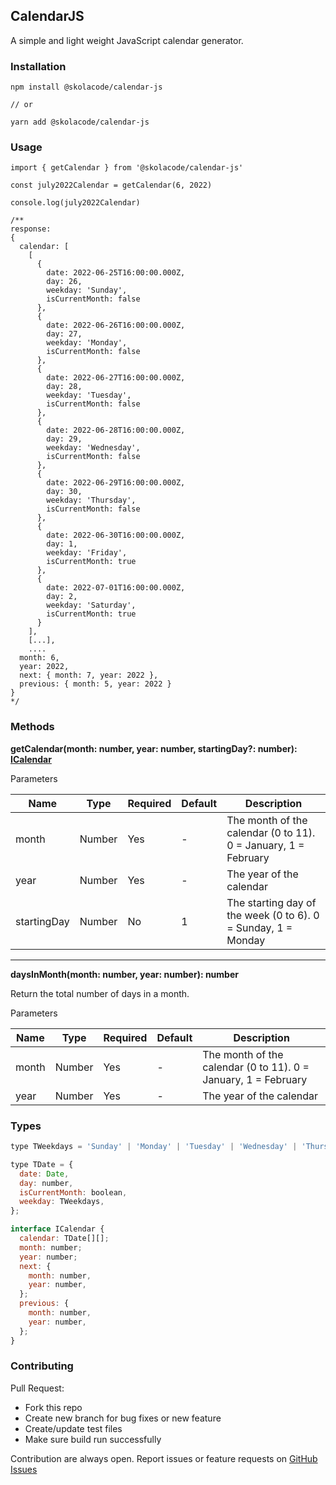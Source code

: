 ## CalendarJS

A simple and light weight JavaScript calendar generator.

### Installation

```
npm install @skolacode/calendar-js

// or

yarn add @skolacode/calendar-js
```

### Usage

```
import { getCalendar } from '@skolacode/calendar-js'

const july2022Calendar = getCalendar(6, 2022)

console.log(july2022Calendar)

/**
response:
{
  calendar: [
    [
      {
        date: 2022-06-25T16:00:00.000Z,
        day: 26,
        weekday: 'Sunday',
        isCurrentMonth: false
      },
      {
        date: 2022-06-26T16:00:00.000Z,
        day: 27,
        weekday: 'Monday',
        isCurrentMonth: false
      },
      {
        date: 2022-06-27T16:00:00.000Z,
        day: 28,
        weekday: 'Tuesday',
        isCurrentMonth: false
      },
      {
        date: 2022-06-28T16:00:00.000Z,
        day: 29,
        weekday: 'Wednesday',
        isCurrentMonth: false
      },
      {
        date: 2022-06-29T16:00:00.000Z,
        day: 30,
        weekday: 'Thursday',
        isCurrentMonth: false
      },
      {
        date: 2022-06-30T16:00:00.000Z,
        day: 1,
        weekday: 'Friday',
        isCurrentMonth: true
      },
      {
        date: 2022-07-01T16:00:00.000Z,
        day: 2,
        weekday: 'Saturday',
        isCurrentMonth: true
      }
    ],
    [...],
    ....
  month: 6,
  year: 2022,
  next: { month: 7, year: 2022 },
  previous: { month: 5, year: 2022 }
}
*/
```

### Methods

**getCalendar(month: number, year: number, startingDay?: number): [ICalendar](#types)**

Parameters

| Name        | Type   | Required | Default | Description                                                    |
| ----------- | ------ | -------- | ------- | -------------------------------------------------------------- |
| month       | Number | Yes      | -       | The month of the calendar (0 to 11). 0 = January, 1 = February |
| year        | Number | Yes      | -       | The year of the calendar                                       |
| startingDay | Number | No       | 1       | The starting day of the week (0 to 6). 0 = Sunday, 1 = Monday  |

---

**daysInMonth(month: number, year: number): number**

Return the total number of days in a month.

Parameters

| Name  | Type   | Required | Default | Description                                                    |
| ----- | ------ | -------- | ------- | -------------------------------------------------------------- |
| month | Number | Yes      | -       | The month of the calendar (0 to 11). 0 = January, 1 = February |
| year  | Number | Yes      | -       | The year of the calendar                                       |

### Types

```jsx
type TWeekdays = 'Sunday' | 'Monday' | 'Tuesday' | 'Wednesday' | 'Thursday' | 'Friday' | 'Saturday';

type TDate = {
  date: Date,
  day: number,
  isCurrentMonth: boolean,
  weekday: TWeekdays,
};

interface ICalendar {
  calendar: TDate[][];
  month: number;
  year: number;
  next: {
    month: number,
    year: number,
  };
  previous: {
    month: number,
    year: number,
  };
}
```

### Contributing

Pull Request:

- Fork this repo
- Create new branch for bug fixes or new feature
- Create/update test files
- Make sure build run successfully

Contribution are always open. Report issues or feature requests on [GitHub Issues](https://github.com/skolacode/calendar-js/issues)
